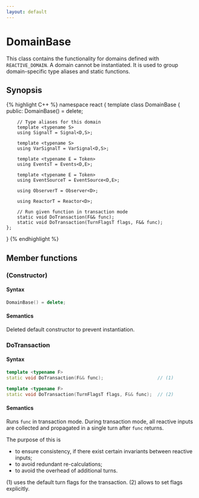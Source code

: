 ```yaml
---
layout: default
---
```

# DomainBase

This class contains the functionality for domains defined with `REACTIVE_DOMAIN`.
A domain cannot be instantiated. It is used to group domain-specific type aliases and static functions.

## Synopsis
{% highlight C++ %}
namespace react
{
    template <typename D>
    class DomainBase
    {
    public:
        DomainBase() = delete;

        // Type aliases for this domain
        template <typename S>
        using SignalT = Signal<D,S>;

        template <typename S>
        using VarSignalT = VarSignal<D,S>;

        template <typename E = Token>
        using EventsT = Events<D,E>;

        template <typename E = Token>
        using EventSourceT = EventSource<D,E>;

        using ObserverT = Observer<D>;

        using ReactorT = Reactor<D>;

        // Run given function in transaction mode
        static void DoTransaction(F&& func);
        static void DoTransaction(TurnFlagsT flags, F&& func);
    };
}
{% endhighlight %}

## Member functions

### (Constructor)
#### Syntax
``` C++
DomainBase() = delete;
```

#### Semantics
Deleted default constructor to prevent instantiation.

### DoTransaction
#### Syntax
``` C++
template <typename F>
static void DoTransaction(F&& func);                    // (1)

template <typename F>
static void DoTransaction(TurnFlagsT flags, F&& func);  // (2)
```

#### Semantics
Runs `func` in transaction mode. During transaction mode, all reactive inputs are collected and propagated in a single turn after `func` returns.

The purpose of this is
* to ensure consistency, if there exist certain invariants between reactive inputs;
* to avoid redundant re-calculations;
* to avoid the overhead of additional turns.

(1) uses the default turn flags for the transaction. (2) allows to set flags explicitly.